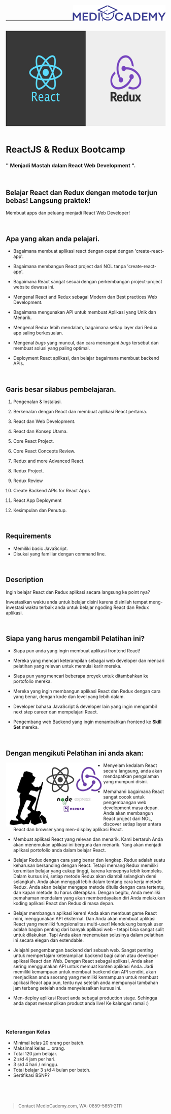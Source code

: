 <img src="img/logo.jpg" height="50" align="right"> 
<br><br>

---

<br>

<img src="img/react-redux.png" height="300" style="display: block; margin: auto; width: auto" >

<br>

# ReactJS & Redux Bootcamp 

### " Menjadi Mastah dalam React Web Development ".

<br>

## Belajar React dan Redux dengan metode terjun bebas! Langsung praktek! 

Membuat apps dan peluang menjadi React Web Developer!

<br>

## Apa yang akan anda pelajari.

* Bagaimana membuat aplikasi react dengan cepat dengan 'create-react-app'.

* Bagaimana membangun React project dari NOL tanpa 'create-react-app'.

* Bagaimana React sangat sesuai dengan perkembangan project-project website dewasa ini.

* Mengenal React and Redux sebagai Modern dan Best practices Web  Development.

* Bagaimana mengunakan API untuk membuat Aplikasi yang Unik dan Menarik. 

* Mengenal Redux lebih mendalam, bagaimana setiap layer dari Redux app saling berkesuaian.

* Mengenal *bugs* yang muncul, dan cara menangani *bugs* tersebut dan membuat solusi yang paling optimal.

* Deployment React aplikasi, dan belajar bagaimana membuat backend APIs.

<br>

## Garis besar silabus pembelajaran.

1. Pengenalan & Instalasi.

2. Berkenalan dengan React dan membuat aplikasi React pertama.

3. React dan Web Development.

4. React dan Konsep Utama.

5. Core React Project.

6. Core React Concepts Review.

7. Redux and more Advanced React.

8. Redux Project.

9. Redux Review

10. Create Backend APIs for React Apps

11. React App Deployment

12. Kesimpulan dan Penutup.

<br>

## Requirements

* Memiliki basic JavaScript.
* Disukai yang familiar dengan command line.

<br>

## Description

Ingin belajar React dan Redux aplikasi secara langsung ke point nya?

Investasikan waktu anda untuk belajar disini karena disinilah tempat meng-investasi waktu terbaik anda untuk belajar ngoding React dan Redux aplikasi. 

<br>

## Siapa yang harus mengambil Pelatihan ini?

* Siapa pun anda yang ingin membuat aplikasi frontend React!

* Mereka yang mencari keterampilan sebagai web developer dan mencari pelatihan yang relevan untuk memulai karir mereka.

* Siapa pun yang mencari beberapa proyek untuk ditambahkan ke portofolio mereka.

* Mereka yang ingin membangun aplikasi React dan Redux dengan cara yang benar, dengan kode dan level yang lebih dalam.

* Developer bahasa JavaScript & developer lain yang ingin mengambil next step career dan mempelajari React.

* Pengembang web Backend yang ingin menambahkan frontend ke **Skill Set** mereka. 

<br>

## Dengan mengikuti Pelatihan ini anda akan:

<img src="img/react-redux-node.png" height="200" align="left">

* Menyelam kedalam React secara langsung, anda akan mendapatkan pengalaman yang mumpuni disini.

* Memahami bagaimana React sangat cocok untuk pengembangan web development masa depan. Anda akan membangun React project dari NOL, discover setiap layer antara React dan browser yang men-display aplikasi React.

* Membuat aplikasi React yang relevan dan menarik. Kami bertaruh Anda akan menemukan aplikasi ini berguna dan menarik. Yang akan menjadi aplikasi portofolio anda dalam belajar React.

* Belajar Redux dengan cara yang benar dan lengkap. Redux adalah suatu keharusan bersanding dengan React. Tetapi memang Redux memiliki kerumitan belajar yang cukup tinggi, karena konsepnya lebih kompleks. Dalam kursus ini, setiap metode Redux akan diambil selangkah demi selangkah. Anda akan menggali lebih dalam tentang cara kerja metode Redux. Anda akan belajar mengapa metode ditulis dengan cara tertentu, dan kapan metode itu harus diterapkan. Dengan begitu, Anda memiliki pemahaman mendalam yang akan memberdayakan diri Anda melakukan koding aplikasi React dan Redux di masa depan.

* Belajar membangun aplikasi keren!  Anda akan membuat game React mini, menggunakan API eksternal. Dan Anda akan membuat aplikasi React yang memiliki fungsionalitas multi-user! Mendukung banyak user adalah bagian penting dari banyak aplikasi web - tetapi bisa sangat sulit untuk dilakukan. Tapi Anda akan menemukan solusinya dalam pelatihan ini secara elegan dan extendable.

* Jelajahi pengembangan backend dari sebuah web. Sangat penting untuk mempertajam keterampilan backend bagi calon atau developer aplikasi React dan Web. Dengan React sebagai aplikasi, Anda akan sering menggunakan API untuk memuat konten aplikasi Anda. Jadi memiliki kemampuan untuk membuat backend dan API sendiri, akan menjadikan anda seorang yang memiliki kemampuan untuk membuat aplikasi React apa pun, tentu nya setelah anda mempunyai tambahan jam terbang setelah anda menyelesaikan kursus ini.

* Men-deploy aplikasi React anda sebagai production stage. Sehingga anda dapat menampilkan product anda live! Ke kalangan ramai :)

<br><br>

### Keterangan Kelas

- Minimal kelas 20 orang per batch.
- Maksimal kelas ... orang.
- Total 120 jam belajar. 
- 2 s/d 4 jam per hari.
- 3 s/d 4 hari / minggu.
- Total belajar 3 s/d 4 bulan per batch.
- Sertifikasi BSNP?


<br><br><br>


> Contact MedioCademy.com, WA: 0859-5651-2111